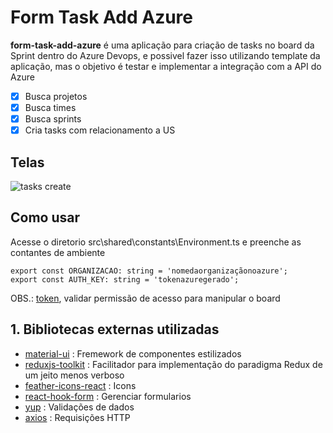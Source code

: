 # Form Task Add Azure
**form-task-add-azure** é uma aplicação para criação de tasks no board da Sprint dentro do Azure Devops, e possivel fazer isso utilizando template da aplicação, mas o objetivo é testar e implementar a integração com a API do Azure

- [x] Busca projetos
- [x] Busca times
- [x] Busca sprints 
- [x] Cria tasks com relacionamento a US

## Telas
![tasks create](https://user-images.githubusercontent.com/61028628/184025483-bcd32a4c-0d8a-4517-ac94-58d4a8e281cb.png)

## Como usar
Acesse o diretorio src\shared\constants\Environment.ts e preenche as contantes de ambiente
```
export const ORGANIZACAO: string = 'nomedaorganizaçãonoazure'; 
export const AUTH_KEY: string = 'tokenazuregerado';
```
OBS.: [token](https://docs.microsoft.com/pt-br/azure/devops/organizations/accounts/use-personal-access-tokens-to-authenticate?view=azure-devops&tabs=Windows), validar permissão de acesso para manipular o board 
## 1. Bibliotecas externas utilizadas
* [material-ui](https://www.npmjs.com/package/@material-ui/core) : Fremework de componentes estilizados
* [reduxjs-toolkit](https://www.npmjs.com/package/@reduxjs/toolkit) : Facilitador para implementação do paradigma Redux de um jeito menos verboso 
* [feather-icons-react](https://www.npmjs.com/package/feather-icons-react) : Icons
* [react-hook-form](https://www.npmjs.com/package/react-hook-form) : Gerenciar formularios
* [yup](https://www.npmjs.com/package/yup) : Validações de dados
* [axios](https://www.npmjs.com/package/axios) : Requisições HTTP
